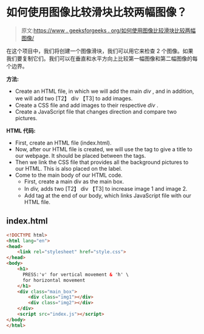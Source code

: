 # 如何使用图像比较滑块比较两幅图像？

> 原文:[https://www . geeksforgeeks . org/如何使用图像比较滑块比较两幅图像/](https://www.geeksforgeeks.org/how-to-compare-two-images-using-image-comparison-slider/)

在这个项目中，我们将创建一个图像滑块，我们可以用它来检查 2 个图像。如果我们要复制它们。我们可以在垂直和水平方向上比较第一幅图像和第二幅图像的每个边界。

**方法:**

*   Create an HTML file, in which we will add the main *div* , and in addition, we will add two [T2】 div 【T3] to add images.
*   Create a CSS file and add images to their respective *div* .
*   Create a JavaScript file that changes direction and compare two pictures.

**HTML 代码:**

*   First, create an HTML file (index.html).
*   Now, after our HTML file is created, we will use the tag to give a title to our webpage. It should be placed between the tags.
*   Then we link the CSS file that provides all the background pictures to our HTML. This is also placed on the label.
*   Come to the main body of our HTML code.
    *   First, create a main div as the main box.
    *   In *div,* adds two [T2】 div 【T3] to increase image 1 and image 2.
    *   Add tag at the end of our body, which links JavaScript file with our HTML file.

## index.html

```html
<!DOCTYPE html>
<html lang="en">
<head>    
    <link rel="stylesheet" href="style.css">
</head>
<body>
    <h1>
      PRESS:'v' for vertical movement & 'h' \
      for horizontal movement
    </h1>
    <div class="main_box">
        <div class="img1"></div>
        <div class="img2"></div>
    </div>
    <script src="index.js"></script>
</body>
</html>
```